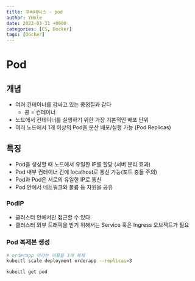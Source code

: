 ```yaml
---
title: 쿠버네티스 - pod
author: YHole
date: 2022-03-31 +0900
categories: [CS, Docker]
tags: [Docker]
---
```


# Pod

## 개념

- 여러 컨테이너를 감싸고 있는 콩껍질과 같다
  - 콩 = 컨테이너
- 노드에서 컨테이너를 실행하기 위한 가장 기본적인 배포 단위
- 여러 노드에서 1개 이상의 Pod을 분산 배포/실행 가능 (Pod Replicas)

## 특징

- Pod을 생성할 때 노드에서 유일한 IP를 할당 (서버 분리 효과)
- Pod 내부 컨테이너 간에 localhost로 통신 가능(포트 충돌 주의)
- Pod과 Pod은 서로의 유일한 IP로 통신
- Pod 안에서 네트워크와 볼륨 등 자원을 공유

### PodIP

- 클러스터 안에서만 접근할 수 있다
- 클러스터 외부 트래픽을 받기 위해서는 Service 혹은 Ingress 오브젝트가 필요

### Pod 복제본 생성

```bash
# orderapp 이라는 어플을 3개 복제
kubectl scale deployment orderapp --replicas=3

kubectl get pod
```
